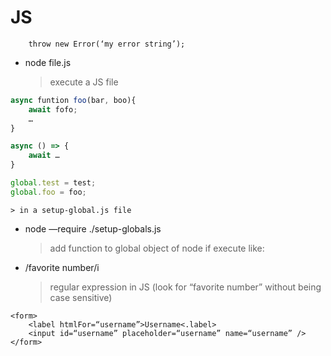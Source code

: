 # JS

```
    throw new Error(‘my error string’);
```

- node file.js
  > execute a JS file

```js
async funtion foo(bar, boo){
	await fofo;
	…
}
```

```js
async () => {
	await …
}
```

```js
global.test = test;
global.foo = foo;
```

    > in a setup-global.js file

- node —require ./setup-globals.js

  > add function to global object of node if execute like:

- /favorite number/i
  > regular expression in JS (look for “favorite number” without being case sensitive)

```
<form>
	<label htmlFor=“username”>Username<.label>
	<input id=“username” placeholder=“username” name=“username” />
</form>
```
